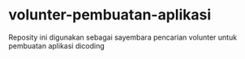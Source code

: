 # volunter-pembuatan-aplikasi
Reposity ini digunakan sebagai sayembara pencarian volunter untuk pembuatan aplikasi dicoding

